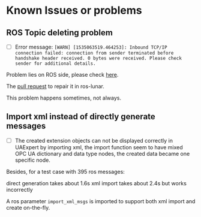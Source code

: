 # Known Issues or problems

## ROS Topic deleting problem

- [ ] Error message: `[WARN] [1535063519.464253]: Inbound TCP/IP connection failed: connection from sender terminated before handshake header received. 0 bytes were received. Please check sender for additional details.`

Problem lies on ROS side, please check [here](https://github.com/Microsoft/WSL/issues/1391#issuecomment-300076193).

The [pull request](https://github.com/ros/ros_comm/pull/1050/files) to repair it in ros-lunar.

This problem happens sometimes, not always.

## Import xml instead of directly generate messages

- [ ] The created extension objects can not be displayed correctly in UAExpert by importing xml, the import function seem to have mixed OPC UA dictionary and data type nodes, the created data became one specific node.

Besides, for a test case with 395 ros messages:

direct generation takes about 1.6s
xml import takes about 2.4s but works incorrectly

A ros parameter `import_xml_msgs` is imported to support both xml import and create on-the-fly.
